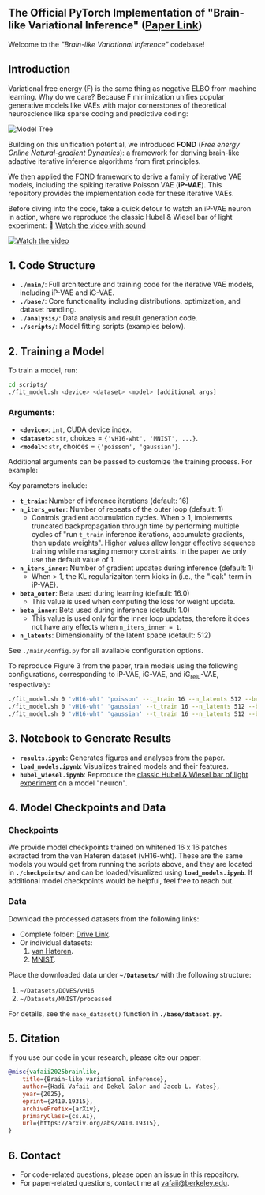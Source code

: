 ## The Official PyTorch Implementation of "Brain-like Variational Inference" ([Paper Link](https://arxiv.org/pdf/2410.19315))

Welcome to the *"Brain-like Variational Inference"* codebase!

## Introduction

Variational free energy (F) is the same thing as negative ELBO from machine learning. Why do we care? Because F minimization unifies popular generative models like VAEs with major cornerstones of theoretical neuroscience like sparse coding and predictive coding:

![Model Tree](./media/model_tree.png)

Building on this unification potential, we introduced **FOND** (*Free energy Online Natural-gradient Dynamics*): a framework for deriving brain-like adaptive iterative inference algorithms from first principles.

We then applied the FOND framework to derive a family of iterative VAE models, including the spiking iterative Poisson VAE (**iP-VAE**). This repository provides the implementation code for these iterative VAEs.

Before diving into the code, take a quick detour to watch an iP-VAE neuron in action, where we reproduce the classic Hubel & Wiesel bar of light experiment: 🎥 [Watch the video with sound](https://www.youtube.com/watch?v=-4K49zanvAA)

[![Watch the video](https://img.youtube.com/vi/-4K49zanvAA/hqdefault.jpg)](https://www.youtube.com/watch?v=-4K49zanvAA)

## 1. Code Structure

- **`./main/`**: Full architecture and training code for the iterative VAE models, including iP-VAE and iG-VAE.
- **`./base/`**: Core functionality including distributions, optimization, and dataset handling.
- **`./analysis/`**: Data analysis and result generation code.
- **`./scripts/`**: Model fitting scripts (examples below).

## 2. Training a Model

To train a model, run:

```bash
cd scripts/
./fit_model.sh <device> <dataset> <model> [additional args]
```

### Arguments:
- **`<device>`**: `int`, CUDA device index.
- **`<dataset>`**: `str`, choices = `{'vH16-wht', 'MNIST', ...}`.
- **`<model>`**: `str`, choices = `{'poisson', 'gaussian'}`.

Additional arguments can be passed to customize the training process. For example:

Key parameters include:
- **`t_train`**: Number of inference iterations (default: 16)
- **`n_iters_outer`**: Number of repeats of the outer loop (default: 1)
  - Controls gradient accumulation cycles. When > 1, implements truncated backpropagation through time by performing multiple cycles of "run ```t_train``` inference iterations, accumulate gradients, then update weights". Higher values allow longer effective sequence training while managing memory constraints. In the paper we only use the default value of 1.
- **`n_iters_inner`**: Number of gradient updates during inference (default: 1)
  - When > 1, the KL regularizaiton term kicks in (i.e., the "leak" term in iP-VAE).
- **`beta_outer`**: Beta used during learning (default: 16.0)
  - This value is used when computing the loss for weight update.
- **`beta_inner`**: Beta used during inference (default: 1.0)
  - This value is used only for the inner loop updates, therefore it does not have any effects when ```n_iters_inner = 1```.
- **`n_latents`**: Dimensionality of the latent space (default: 512)

See `./main/config.py` for all available configuration options.

To reproduce Figure 3 from the paper, train models using the following configurations, corresponding to iP-VAE, iG-VAE, and iG<sub>relu</sub>-VAE, respectively:

```bash
./fit_model.sh 0 'vH16-wht' 'poisson' --t_train 16 --n_latents 512 --beta_outer 24.0
./fit_model.sh 0 'vH16-wht' 'gaussian' --t_train 16 --n_latents 512 --beta_outer 8.0
./fit_model.sh 0 'vH16-wht' 'gaussian' --t_train 16 --n_latents 512 --beta_outer 8.0 --latent_act 'relu'
```

## 3. Notebook to Generate Results

- **`results.ipynb`**: Generates figures and analyses from the paper.
- **`load_models.ipynb`**: Visualizes trained models and their features.
- **`hubel_wiesel.ipynb`**: Reproduce the [classic Hubel & Wiesel bar of light experiment](https://www.youtube.com/watch?v=OGxVfKJqX5E) on a model "neuron".

## 4. Model Checkpoints and Data

### Checkpoints

We provide model checkpoints trained on whitened 16 x 16 patches extracted from the van Hateren dataset (vH16-wht). These are the same models you would get from running the scripts above, and they are located in **`./checkpoints/`** and can be loaded/visualized using **`load_models.ipynb`**. If additional model checkpoints would be helpful, feel free to reach out.

### Data

Download the processed datasets from the following links:

- Complete folder: [Drive Link](https://drive.google.com/drive/folders/1mCrsYtxcbNODcCTCLdaTi5v8yN_n5AMA?usp=sharing).
- Or individual datasets:
    1. [van Hateren](https://drive.google.com/drive/folders/1zaQPZm-8LhRXA24wMj4JeJf3s7Z0iIkM?usp=sharing).
    2. [MNIST](https://drive.google.com/drive/folders/1WQVqoUU1vbNTs4fd5jgA3zZR1j_XN3cC?usp=sharing).

Place the downloaded data under **`~/Datasets/`** with the following structure:

1. `~/Datasets/DOVES/vH16`
2. `~/Datasets/MNIST/processed`

For details, see the ```make_dataset()``` function in **`./base/dataset.py`**.

## 5. Citation

If you use our code in your research, please cite our paper:

```bibtex
@misc{vafaii2025brainlike,
    title={Brain-like variational inference}, 
    author={Hadi Vafaii and Dekel Galor and Jacob L. Yates},
    year={2025},
    eprint={2410.19315},
    archivePrefix={arXiv},
    primaryClass={cs.AI},
    url={https://arxiv.org/abs/2410.19315}, 
}
```

## 6. Contact

- For code-related questions, please open an issue in this repository.
- For paper-related questions, contact me at [vafaii@berkeley.edu](mailto:vafaii@berkeley.edu).
